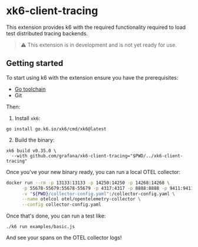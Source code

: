 # xk6-client-tracing

This extension provides k6 with the required functionality required to load test distributed tracing backends.

> :warning: This extension is in development and is not yet ready for use.

## Getting started  

To start using k6 with the extension ensure you have the prerequisites:

- [Go toolchain](https://go101.org/article/go-toolchain.html)
- Git

Then:

1. Install `xk6`:
  ```shell
  go install go.k6.io/xk6/cmd/xk6@latest
  ```

2. Build the binary:
```shell
xk6 build v0.35.0 \
  --with github.com/grafana/xk6-client-tracing="$PWD/../xk6-client-tracing"
```

Once you've your new binary ready, you can run a local OTEL collector:
```bash
docker run --rm -p 13133:13133 -p 14250:14250 -p 14268:14268 \
      -p 55678-55679:55678-55679 -p 4317:4317 -p 8888:8888 -p 9411:9411 \
      -v "${PWD}/collector-config.yaml":/collector-config.yaml \
      --name otelcol otel/opentelemetry-collector \
      --config collector-config.yaml
```

Once that's done, you can run a test like:
```
./k6 run examples/basic.js
```

And see your spans on the OTEL collector logs!